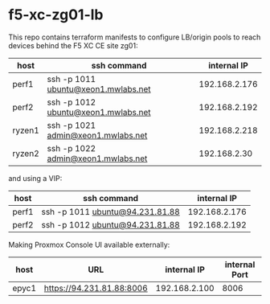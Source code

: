 # f5-xc-zg01-lb

This repo contains terraform manifests to configure LB/origin pools to reach devices
behind the F5 XC CE site zg01:

| host    | ssh command                         | internal IP   |
| ------- | ----------------------------------- | ------------- |
| perf1   | ssh -p 1011 ubuntu@xeon1.mwlabs.net | 192.168.2.176 |
| perf2   | ssh -p 1012 ubuntu@xeon1.mwlabs.net | 192.168.2.192 |
| ryzen1  | ssh -p 1021 admin@xeon1.mwlabs.net  | 192.168.2.218 |
| ryzen2  | ssh -p 1022 admin@xeon1.mwlabs.net  | 192.168.2.30  |

and using a VIP:

| host    | ssh command                         | internal IP   |
| ------- | ----------------------------------- | ------------- |
| perf1   | ssh -p 1011 ubuntu@94.231.81.88     | 192.168.2.176 |
| perf2   | ssh -p 1012 ubuntu@94.231.81.88     | 192.168.2.192 |

Making Proxmox Console UI available externally:

| host    | URL                        | internal IP   | internal Port |
| ------- | ---------------------------| ------------- | ------------- |
| epyc1   | https://94.231.81.88:8006  | 192.168.2.100 | 8006          |

